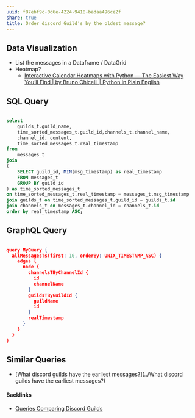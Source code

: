 ```yaml
---
uuid: f87ebf9c-0d6e-4224-9418-badaa496ce2f
share: true
title: Order discord Guild's by the oldest message?
---
```

## Data Visualization

* List the messages in a Dataframe / DataGrid
* Heatmap?
	* [Interactive Calendar Heatmaps with Python — The Easiest Way You’ll Find | by Bruno Chicelli | Python in Plain English](https://python.plainenglish.io/interactive-calendar-heatmaps-with-plotly-the-easieast-way-youll-find-5fc322125db7)



## SQL Query

``` sql

select 
	guilds_t.guild_name,
	time_sorted_messages_t.guild_id,channels_t.channel_name,
	channel_id, content,
	time_sorted_messages_t.real_timestamp 
from 
	messages_t
join 
(
	SELECT guild_id, MIN(msg_timestamp) as real_timestamp 
	FROM messages_t
	GROUP BY guild_id
) as time_sorted_messages_t
on time_sorted_messages_t.real_timestamp = messages_t.msg_timestamp
join guilds_t on time_sorted_messages_t.guild_id = guilds_t.id
join channels_t on messages_t.channel_id = channels_t.id
order by real_timestamp ASC;

```


## GraphQL Query

``` json

query MyQuery {
  allMessagesTs(first: 10, orderBy: UNIX_TIMESTAMP_ASC) {
    edges {
      node {
        channelsTByChannelId {
          id
          channelName
        }
        guildsTByGuildId {
          guildName
          id
        }
        realTimestamp
      }
    }
  }
}

```

## Similar Queries

* [What discord guilds have the earliest messages?](../What discord guilds have the earliest messages?)

#### Backlinks

* [Queries Comparing Discord Guilds](/0c4bbdac-febf-4e8e-861f-c36ef88a71c9)